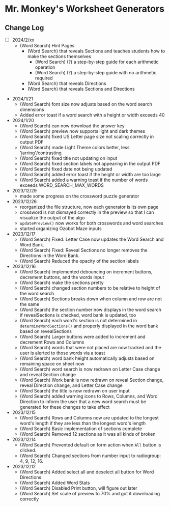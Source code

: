 # Mr. Monkey's Worksheet Generators

## Change Log
- [ ] 2024/2/xx
    - (Word Search) Hint Pages
        - (Word Search) that reveals Sections and teaches students how to make the sections themselves
            - (Word Search) (?) a step-by-step guide for each arithmetic operation
            - (Word Search) (?) a step-by-step guide with no arithmetic required
        - (Word Search) that reveals Directions
        - (Word Search) that reveals Sections and Directions
- 2024/1/21
    - (Word Search) font size now adjusts based on the word search dimensions
    - Added error toast if a word search with a height or width exceeds 40
- 2024/1/20
    - (Word Search) can now download the answer key
    - (Word Search) preview now supports light and dark themes
    - (Word Search) fixed US Letter page size not scaling correctly in output PDF
    - (Word Search) made Light Theme colors better, less 'jarring'/contrasting
    - (Word Search) fixed title not updating on input
    - (Word Search) fixed section labels not appearing in the output PDF
    - (Word Search) fixed date not being updated
    - (Word Search) added error toast if the height or width are too large
    - (Word Search) added a warning toast if the number of words exceeds WORD_SEARCH_MAX_WORDS
- 2023/12/29
    - made some progress on the crossword puzzle generator
- 2023/12/26
    - reorganized the file structure, now each generator is its own page
    - crossword is not dismayed correctly in the preview so that I can visualize the output of the algo
    - `updatePreview()` now works for both crosswords and word searches
    - started organizing Ozobot Maze inputs
- 2023/12/17
    - (Word Search) Fixed: Letter Case now updates the Word Search and Word Bank.
    - (Word Search) Fixed: Reveal Sections no longer removes the Directions in the Word Bank.
    - (Word Search) Reduced the opacity of the section labels
- 2023/12/16
    - (Word Search) implemented debouncing on increment buttons, decrement buttons, and the words input
    - (Word Search) make the sections pretty
    - (Word Search) changed section numbers to be relative to height of the word search
    - (Word Search) Sections breaks down when column and row are not the same
    - (Word Search) the section number now displays in the word search if revealSections is checked, word bank is updated, too
    - (Word Search) each word's section is not determined in `determineWordSections()` and properly displayed in the word bank based on revealSections
    - (Word Search) Larger buttons were added to increment and decrement Rows and Columns
    - (Word Search) words that were not placed are now tracked and the user is alerted to those words via a toast
    - (Word Search) word bank height automatically adjusts based on remaining space on sheet now
    - (Word Search) word search is now redrawn on Letter Case change and reveal Section change
    - (Word Search) Work bank is now redrawn on reveal Section change, reveal Direction change, and Letter Case change
    - (Word Search) the title is now redrawn on user input
    - (Word Search) added warning icons to Rows, Columns, and Word Direction to inform the user that a new word search must be generated for these changes to take effect
- 2023/12/15
    - (Word Search) Rows and Columns now are updated to the longest word's length if they are less than the longest word's length
    - (Word Search) Basic implementation of sections complete
    - (Word Search) Removed 12 sections as it was all kinds of broken
- 2023/12/14
    - (Word Search) Prevented default on form action when `All` button is clicked.
    - (Word Search) Changed sections from number input to radiogroup: 4, 9, 12, 16. 
- 2023/12/12
    - (Word Search) Added select all and deselect all button for Word Directions
    - (Word Search) Added Word Stats
    - (Word Search) Disabled Print button, will figure out later
    - (Word Search) Set scale of preview to 70% and got it downloading correctly